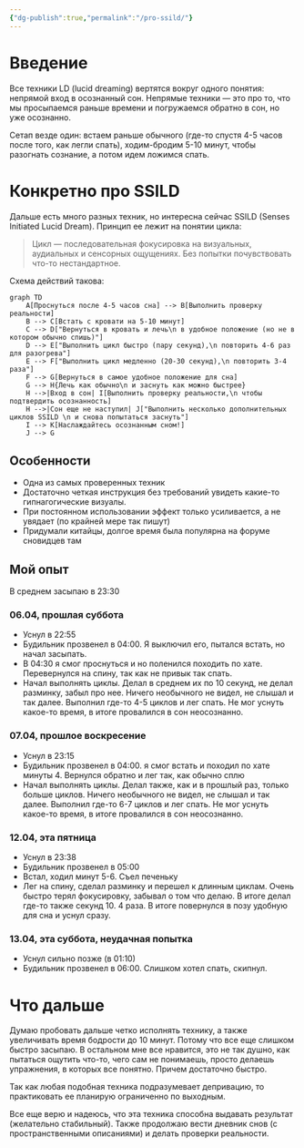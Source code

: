 ```yaml
---
{"dg-publish":true,"permalink":"/pro-ssild/"}
---
```


# Введение
Все техники LD (lucid dreaming) вертятся вокруг одного понятия: непрямой вход в осознанный сон. Непрямые техники — это про то, что мы просыпаемся раньше времени и погружаемся обратно в сон, но уже осознанно. 

Сетап везде один: встаем раньше обычного (где-то спустя 4-5 часов после того, как легли спать), ходим-бродим 5-10 минут, чтобы разогнать сознание, а потом идем ложимся спать.

# Конкретно про SSILD
Дальше есть много разных техник, но интересна сейчас SSILD (Senses Initiated Lucid Dream). Принцип ее лежит на понятии цикла:
> Цикл — последовательная фокусировка на визуальных, аудиальных и сенсорных ощущениях. Без попытки почувствовать что-то нестандартное.

Схема действий такова:
```mermaid
graph TD
    A[Проснуться после 4-5 часов сна] --> B[Выполнить проверку реальности]
    B --> C[Встать с кровати на 5-10 минут]
    C --> D["Вернуться в кровать и лечь\n в удобное положение (но не в котором обычно спишь)"]
    D --> E["Выполнить цикл быстро (пару секунд),\n повторить 4-6 раз для разогрева"]
    E --> F["Выполнить цикл медленно (20-30 секунд),\n повторить 3-4 раза"]
    F --> G[Вернуться в самое удобное положение для сна]
    G --> H{Лечь как обычно\n и заснуть как можно быстрее}
    H -->|Вход в сон| I[Выполнить проверку реальности,\n чтобы подтвердить осознанность]
    H -->|Сон еще не наступил| J["Выполнить несколько дополнительных циклов SSILD \n и снова попытаться заснуть"]
    I --> K[Наслаждайтесь осознанным сном!]
    J --> G
```

## Особенности
- Одна из самых проверенных техник
- Достаточно четкая инструкция без требований увидеть какие-то гипнагогические визуалы.
- При постоянном использовании эффект только усиливается, а не увядает (по крайней мере так пишут)
- Придумали китайцы, долгое время была популярна на форуме сновидцев там

## Мой опыт
В среднем засыпаю в 23:30
### 06.04, прошлая суббота
- Уснул в 22:55
- Будильник прозвенел в 04:00. Я выключил его, пытался встать, но начал засыпать.
- В 04:30 я смог проснуться и но поленился походить по хате. Перевернулся на спину, так как не привык так спать.
- Начал выполнять циклы. Делал в среднем их по 10 секунд, не делал разминку, забыл про нее. Ничего необычного не видел, не слышал и так далее. Выполнил где-то 4-5 циклов и лег спать. Не мог уснуть какое-то время, в итоге провалился в сон неосознанно.
### 07.04, прошлое воскресение
- Уснул в 23:15
- Будильник прозвенел в 04:00. я смог встать и походил по хате минуты 4. Вернулся обратно и лег так, как обычно сплю
- Начал выполнять циклы. Делал также, как и в прошлый раз, только больше циклов. Ничего необычного не видел, не слышал и так далее. Выполнил где-то 6-7 циклов и лег спать. Не мог уснуть какое-то время, в итоге провалился в сон неосознанно.
### 12.04, эта пятница
- Уснул в 23:38
- Будильник прозвенел в 05:00
- Встал, ходил минут 5-6. Съел печеньку
- Лег на спину, сделал разминку и перешел к длинным циклам. Очень быстро терял фокусировку, забывал о том что делаю. В итоге делал где-то также секунд 10. 4 раза. В итоге повернулся в позу удобную для сна и уснул сразу.

### 13.04, эта суббота, неудачная попытка
- Уснул сильно позже (в 01:10)
- Будильник прозвенел в 06:00. Слишком хотел спать, скипнул.

# Что дальше
Думаю пробовать дальше четко исполнять технику, а также увеличивать время бодрости до 10 минут. Потому что все еще слишком быстро засыпаю. В остальном мне все нравится, это не так душно, как пытаться ощутить что-то, чего сам не понимаешь, просто делаешь упражнения, в которых все понятно. Причем достаточно быстро.

Так как любая подобная техника подразумевает депривацию, то практиковать ее планирую ограниченно по выходным.

Все еще верю и надеюсь, что эта техника способна выдавать результат (желательно стабильный). Также продолжаю вести дневник снов (с пространственными описаниями) и делать проверки реальности.